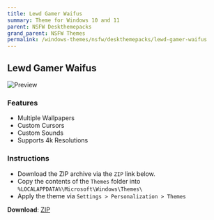 ```yaml
---
title: Lewd Gamer Waifus
summary: Theme for Windows 10 and 11
parent: NSFW Deskthemepacks
grand_parent: NSFW Themes
permalink: /windows-themes/nsfw/deskthemepacks/lewd-gamer-waifus
---
```


## Lewd Gamer Waifus

![Preview][Preview]

### Features

- Multiple Wallpapers
- Custom Cursors
- Custom Sounds
- Supports 4k Resolutions

### Instructions

- Download the ZIP archive via the `ZIP` link below.
- Copy the contents of the `Themes` folder into `%LOCALAPPDATA%\Microsoft\Windows\Themes\`
- Apply the theme via `Settings > Personalization > Themes`


**Download**: [ZIP][ZIP]

<!-- ///////////////////////////////////////////////////////////////////////////////////////////////////////////////////////////////////////////////////// -->

[Preview]: https://gitlab.com/the-back-room/deskthemepacks/nsfw/lewd-gamer-waifus/-/raw/main/Extras/Preview.bmp

<!-- ////////////////////////////////////////////////////////////////////////////////////////////////////////////////////// -->

[ZIP]: https://gitlab.com/the-back-room/deskthemepacks/nsfw/lewd-gamer-waifus/-/archive/main/lewd-gamer-waifus-main.zip

<!-- ///////////////////////////////////////////////////////////////////////////////////////////////////////////////////////////////////////////////////// -->
